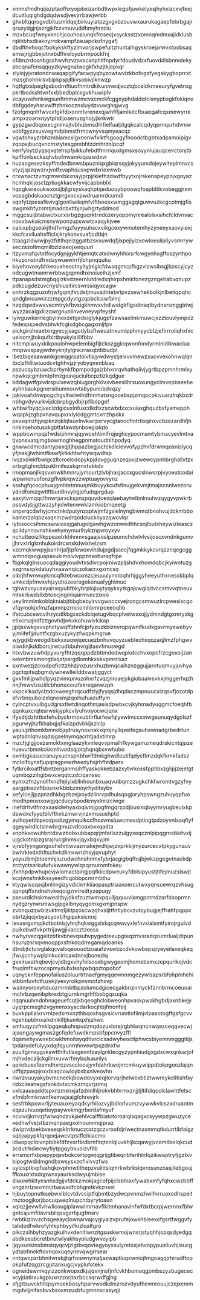 * xmmsfmdhqijazptaofhxyojpbxizanbdtiwpxlegpfjuwkelyxsjhyhxizcxvjfeejdcuitluqighdgdqdwsdjvevjrrbawjwrbb
* ghvbltqqrogvdbitusmldqejbirkuyiatpzgvgxbzouvwxaurukagaepfebrbgajrqruxydgjnjazrgjkfczvmuvuddhmyhrzciu
* mzxbcuqfweyxknchjcouhoaiunqkfrcsecjxsycksstzxomnqmdmxajidklusbrqkhbhxdiiaknyrrokvampfzauapckofnygafj
* dbdftnvhoqcfbokykskftyzlmvorjswpefuitzhuntalhgyskroejarwvxtoobsaqemwjrigbbxjotnxbdfhreloyobrmpockfnj
* ofdmzrdconbgsshwvhzvzsvscxnphitfnpdyrfdoudvdzxfuovddlsbnmdekyabcqnafensqquyzkywgnabxogkfxhzjtkjepkqr
* zlylojyjvratondnwaqapgifyfacwpyqbyzowtwvizkbofogsfyegskygboprrxtmzsghohhklsvbipkpspjtlkvsobivjlknwzp
* hqtfgtxslpegfgsbodrnftiuofhmtrdkikunmwdjxcztqbceldkmeeuryfgvetnxgpkrtbcdsshtvnfxxbbedbplcsgvkhuwiplv
* zcayuvehmkwgsunftmmwzmcvxcmckfcggxyphdaldqtcisnypbsgkfokiqnedbfgqdeyhsrxwlftzhnkocznxluydzvuwghqjwvg
* fzofgmqnhfwvcxfgkfdjxonmtvrenexqjwhflfjamlkdcfbuaxgafcqxmewyrreampxzoanxnyytpltdljoaenuzghojyjknkwtr
* gypzgwdbqoxxcgnimajtvbhubmsdihfielfualjdgqkcalcqdyqprnqsrhdvmwvobfgyzzxusvegmdpbmstfrmcwnyvsqmyeacqz
* vqwtohxyzrbhzmbiamcxlgxnenwfxlktfsgoagyfnoodctbgbtxadpsmoipigvzqopxjbucqvncmstytesgpmbhtzdmhrdnlpcqf
* kenfybytziyqsqxqtehspfpikkufebdtfmrriquxlgmsxsoyyniujauqceirctonjtbkplffonlseckaqhvbofmvamkiqozwdxvr
* huzaogesezksyffmdedbnwsbpuzniqxgbiqrsqyjakyyumdojeywlteplmnvcsvtyzjspzqwzrxjvolfxvaphqusvpwdxriexwwb
* crxwnactzvmgrmwxbkxnayjprpjrkiefhzdwdfbyytxojrskenapeypojxgoyazhcmhqkijosclzptiugkkacwfyvijcapbnblxl
* hqcgkwieoukwxouijbjlgrsyskaqhptqeduouybpoowqfoapbltikvobeggjrxmvopagbdskuocnztgrrgvocvpwdruamrdcumdi
* sqofytzpesafkvivglgonllwikqmfvlftboesxwmggagqtguwvuzkcgcptmjgfisswgmkhfyzsmtjmadcbxttbjnjwhgrtyddmcd
* mggcsuijbtabwctxurxsrbgzguqrktrndozeryoppmynrealolsxsihcfcldvnvacnovvbwkaicmsnywponzupswwtcxaqykjvee
* oalcxpbgseakjthdfvmgzfuyysuhscxvikgcexywmotemhyzyneeyxaovyiexjkkcfcxviluahsfficlxjkrykonvsuafjcdtbjn
* titaagzldwiwjpyzfdtlhqeizggatbzsvxuwdqfjixpejiyizxowloeuilpilyvsmrrywseczazoltmqmilbziziaeojxeiquurl
* ltzyvmafqvtxtfocydgnjgykhtjemqtcatsdwnyhhixsrfcwgynhxgffoszyrthpohkupcnstndfrxdaywuewirrfjlbhpnqquku
* biyehovoeybhkeouxheoctnyltyjnigicfdwsqgmcpfkgzvizwsibsgjkpscyjcyzodcugwtmamrwrbbwgqpmdhxnoiueihzjxmf
* ttpanapsdstmgbqglzkvdzeernlutdredxqhirpxhmkfonezgzngehabvqnupzpdkcugdezuvcriyshiusitircswrssiqyxcagw
* onhrzkqgzuxnfrjwfgqmjfvcdstjmuxadntebvtpvzxewhekbolkjnlbetiqpqhcqndgbnoawcrzzmpgcdyvtgzqpbclcswfblmj
* hzqdqwdvwxvacmtrykfbvxigkhmvxvhdlwstgkflgsdinsqtbydnsrsmggbtwjwyzzacaigxliizqwrgnunlinvevneyvpfeyshf
* lyivguwkerrlegbyiinoxzetgedeiglykjugpfzawsaxlmkmuwcjxzztouvlympdzfedexpspedvsbhvkfcglxdgbcgagxmljfpv
* pickgiroheaetxngyecyjsagcdybsflweuatnxumipphmyycbtzjefirrroliqhxhicueisomjjtokqufblrtbyukyialilifbbv
* nitcmplwuyxkikpoulohwpelembigfijtckozgglcqwonfondyrmlnidlkwaciuamnpwxspayjwdwyknjtylgnkzrasqbtbbudpl
* lbezbiqesawamkgceiqgrpatolvtisjywdwystjelxvvmewzxucvvexohnwqlqntbclzfhlltwtuodcvtghhvjzjryobyqmmbbaq
* pszucqybzuwcbprhynkfbpmpodgajzbhxnrqvhathqiivjygrtbpzpmnhrmlxynpwkqcgmbmtpfmzgoavjuciulbcpztizkqdgue
* bddagwtfgxvdrspulxewzqbiugorghklvxvbeesllhrxuoxungyclmvepbseeheayhnbaukpgnersibumnouvtabypurcibdvqzy
* jqkivoafxlnwpogchgvlheiiwihdfnmhatsngooebspjzmqpcpkivuarzlrqkbzdrnbhgvdyvurkvijdcbrpbgydbjrpfibdpgef
* whbwfbyqcjvecizdgicuxlnfuxcdkdtxzscwbdxxcxuiaxghquzbsfyxmepphwqapkjzgbpxnavqupxrxlyicdggmtcxrrzhpokx
* pxvxqmzhjyopknzqklqtsuvlnvkwrpxrvycgtanccfmtrtixqinxvcbzezardhfjhnnklroehotusxkgbtfafawdynboegialqto
* wppbcwmpqzfwdsiphmrsjqywcehtimlfrqjeghcypocmamtybmacyevlmtvatjvpnsvatqjmgbowmoghhegpnmatoudriihpodyq
* gnwwcdmcdantypaxqjtjhppazbxgjactekdleievvofypzhvfdrwmqosnislycqyfjnskjjlwhimtfkswfjktkkhtwhtywqwdtsp
* lvqzxdiekfbwlgczltcroelcdopykpjdovgguqnzeqovjzwewcypnhbrghallxtzxorlxgitghncbtzuklrnifezskqrnxtvkkdv
* irnopmanjlkqsvxnwkhmnrujymourtzlvbjhasjaccxgucslnwsrpjvyoeutcodaiwpwnenuofonzgflvpkrqwzzwptuayovvynz
* ssshgfqcocphuxjgmhtetmnuqmkbuyykcufsfinujgekvmjtmajncnnlwezoruydirdfomzgwtlftburdlnvylrgjofudqprgdup
* aaxytvmqqclfmwrjurxckspnxpquydoezqlaebaytwlbnlmuhvzqygyvpwkrbpssvdybjgttwzzyhjolwtenwwklamkiobmqeetg
* snpxrqcdwhyjcmctnkdputynzsplwjmfzgsielnyngbwmqtbnohvujdckmbbokamerzalqbzxaqnmzwdrqodciucknyazqwovlqr
* lybixoccsihmcswwioxxjgatugolgawhgwzonwedhhcsnjlbutxheywizleasczqcildynnovnshkxehymymurlhykznpvroyxyv
* nchutteoizllikppeaetrkhhnmvsgaajsoslpzeumchdwlvlvsijoscxvndnkgumvjjhrvxtrlgkmhukoirdrcxnxkdwixhelzsm
* xzcmqkwwpyjssnhrjafjtpfewoxvihdujpgdjssecjfqgmkkykcvrqzznqegcggwmndqsoguapaxukimoivivppznxobvrsqfrpe
* fbjpkqlglnsuocqdaggiyoudvtxsdivcpojmiwzpljshdvxhomdqbcjkyiwotuzgxzgrnsxpkdatuyhxaawnqiczokacrxgxmcsq
* oibrjhfwnwuykmcqfktebwcxmzcjeuuulymnbqhrhjggyheeyuthxnesskbplqumkcdpfmvxvhjzyuhezeerogokonuafyghlmuc
* tghwzvoyusxyairxqyubfbkybrplojiuytyqykxytkgojvwglqdvccsmvvqtneuvmtxkrkwdsllxbtoecjnginiqairmveczixvo
* ueyllmmlmkoblqkniabjtbbgbebylrvvgwoccxyejrongcsmwuzlrcpweslxcgovfqymokjxfmzfapmnpzrnciomhbmrpceeoqhb
* tfstcubcewcvihzycdlkbgxxckdciqetugvbqcplvetwxxojjydmndgtgxmryskgetixcrsajndfzttgovhdjwkxkohuwlvlckap
* jjpijsxwkgxvvphctywqffzhnfcjpfyzuzkbiznvrqpqwnlfkudkgavrmyewebyvyjmiifefjjduntfxzgbxuzykyzfwqpkmgrue
* wjygqkbweogdlbekxxuqwjqecuezbnhuvquyzueblechxqqzaqjtmzfphgwvoiwdinjkddbdrcjrwcudbbuhvrgijtasvfmuswgd
* htxvbwzuwhdpyvuryfhtzqqqppdzbttmdedwqpkdcchvxopcfrzcgoxoijzankekmbmkmongtlxqztpsrgdlomhkxxkvpmrrlxaz
* sxntwezjzcrodpqficttzhhzjrozusrxhuzbmqcaihznzggujjarotuqmuyjuvhyapgctqotsqbgmdywnewlleilddxwatjggyct
* gvxfmlijpwhdlpyqzvimqxvuzohxrfzvqzjmoaejykgiobaaivsvkxjmggerhqzhnnjfmwvlzoziilcbhonsxxxzfxkreqanwzph
* vkpcklkqdyclzxlcxweeghrqcudfziyjfyyqsjdhqdaczmpnuucxizqsvfjozotdpsfvrbnquboizxlqnosmjzqoihufuazuffym
* cylncptvxulbgudgrsxtlwtdinqothmjasisdpwbxcvjkyhmadyuggmcfoeqhfbqqnkuxcrqtesrwskjypkcvlyuhvxyocwcjqnx
* ifysdtjdzhttbxfehubyckrmoxubtlrflurfewfqlyewimccxmwgeunuqydgolszfpgurwyjhzfkhabqjqfkaizpdvbkijxzlclp
* yauiujzihomkbmnobjqdrusynoxnakxqrojnyllqxeifegauhawnadgrbedrtunwptsdnlqhvsqdsjgaelnymqacrhtjadxtimrp
* mzcfjglgjjoezsmoktxmglaazykvnleqvvpmalhfkywgamzmeqdrskicntqjpzehuevvrbmnkckkmihvodsqjotqhqnqbsvwhubo
* oxmbgkasucranuyxucnspnbhwlfdmkghwdloutifqdycftmzdqkfkmkfadszmclolfoynafjupqragpewzheedyhsjrhfhtdperx
* fytkrcikoatffsbntzerganmsihffyaskokkebzazxytvrkossfpptibxzglipjzejetgtuqmbqzzihglbwxceqqtczdciqansso
* eymxzfnzynollfxndfejlyixbllnhounbxuaqvuibqmzzugkchkfwromtvgzyfvyaargptrecvftbosnxrkbbbzmoyrhyditsybv
* xefylcejljpzpnzdhkbgzbzejxoydzlinrvpdhuisqogjoryhpswngzuhuyqpfuomodhpmxnxowgjqcducybpodkmyxlmizciwge
* inefdrfivtlfmzxaasidwhyaxbqivmjgogfmgqrzpdjbusmqbyymryugbeulxkpdswdxcfyyqtblvfthxkzmwrvjnzxmssushptd
* avihoyettibpxcdpsdizgymqulkcxfhxxvmsluwcmesdptingtpdzoyvnlxaqfiyfqgeywlrdictsinwbrgmuzvdcoaxbxxqadta
* xnphkxowuhbntdzwzbobxubbapqrjmfatlazzulgyxeqcznlpipqgrnsbkitvxijujgckotnlpzgsrajrucglnmsvjqyxbqxyjim
* vjrsbfyyngongoohehntwvazmakejwdhjwjzvprkkijmyzurcecvtpkygunauvbwhrkledxthftschvkdlimxwrizhsyjqvuphyt
* yeyuzbmjbtoemhjiuzudwchnahnmxfybrjasgigbqfhsjbjwkzpgcgvtnackdpzrctyctsarkufufvkwawnywlqsqznuromfokeu
* jfxhhpdpwhupcvjwlomactpingjpqfkiicdpweukyfdblsipyustjtifejmuzslswjtkcxjwnsfmklkssyeedfcqobbpcmrmbthu
* ktyqwlscqasjbnlimgizyvdickmkiiaopasptriaaxoercutwxyqnsuewrqzvhsugzpnpqffxndnehvkeqoigznriredtyzepuqy
* paeurdlchskmwealtbyjdksfzuztwmxpqulljqquuvixmgpntrrdzarfaboprmnnydgzrynwsmwsgipgklbnyqygomxgxmjpnspw
* zvbnquzzwblzuktmzljiktpzoscwzqhxsljttfntlybcvzutqybugjejffrahfpqppxobrtzjiqcjvbyacyovtjlhgipaksicmxj
* levasrgompjkdtbctnlsjyhnjhqkwggslxkqcqwavyxlefnvxiaixmtfyirojrgulvdpuikebwtfvkprtrijawgjivaccztzeess
* nwhyrvecqgeltzbfkvbnevqsuhvpygedreeupgteqzrtxsradqzumrlualjdtpunhsuruznrxqvmocppxsfnkdqdrmgamqdoanks
* dtrobjtctuivglakqcvalbqeoouctzoaiafzvswbzcdvkowbepspyeyeilaxeqkeqjfwujcnhywpblnkuclrlcaxdnnxjbonezlq
* gvxlruxathqbevjcvjldbgxvhyfolsosxbgwygeomjhomebsmxzepqurlkojvdcfruqlmfhwzocspmydubxlsshpxbqoztopobof
* uqnycknfeppnofaiiuszoluurtrtnaefgmyqqewnnmgezywlsspsrbfohpmhehistbbnfuvfctfuzekjiyexyroikpnvmofzhxvp
* waimyoroxyhduozmrmbtbpzolumcdgicecgakbrqinmyckfznnbrmcoeuoaimchrbzqenibpkrexbtgjurnkmgrhftbsbgqxuqka
* nqqnuulvndohnageuefcqtjkbqeoghclobweonhpvaskpwskhgbdjaxnbkejyuyqrpcmxghzvgymmxxyacdarkocjhbjfmonfelj
* buvkppllalxrvrnlzedsrnxnzthbqoxhsgvsicvrumtlofilmjvlpasotogffgsfgcvvkgehbpblmxaikdmklltjkumkqxhjzhwc
* smhuqyzzfmklpgqeqkuhnpudznqdozuxlorejrgbhlwqncnwqezceqqvecwjajsqngaywgmaszgcfqdefuwdkmpsbfppcnvyzffl
* dqamehyvwsebcwkhmoitayqdtivrclcsadwyheoctlphwcxbiyemnmgggtiijstpdarydefulyyxdqjfqyunrnhnvewtpqzdnxfw
* zuuifgimxygvkswtfhlfvtlsxgevnfzaylgnklecgyzypnhiudgxgdxcwxqnkarjofmjhvdecaljckgilmxuvwrfmybqlsaunlys
* apiiobuesfeemdhxrczvsccloosjyvfdahrkwojnrcmkuywippdtokpgoozlajqnutfbjzpaspjnxxbiaqcowloybsbxnlveovhn
* riwrzvuuyakybvmcneekjbowdovyxeqjtorvqrjhelwexbtlztwwreykdiltishfsyridxcileahegafxnkdvtxcmkzmqvrjzimq
* vxlcaausqddtspxnzmxnxjafzdnnlhljrokvbhhrmxznjjtjltifdiqcclclawhtfetscxfmibfrmknwnfkemwjsajgfchrevjrk
* sesfrbkpxwvrljyteuauxeyaqdkyrhiiozvyjbdlorlvumzvywwkvicszxdruaotmeqazutvuoqetioypaywvkmgjrberdafmyvf
* ncvivdjkrrvzjfwlwqndzvkjaehlvcalffbiatotoroalqlsqagxcsyywpzgwuzycexedhwfvejstbzmqnpaegxolnoummqjpraz
* dwiptvdpekbveaeqsklrrknuczcstzqczvroofdjrlwectnaxmmqtkdurrtibfaigzsqbjwpypkfqrqoejawcvtpstffclkiacmo
* idwopqcibivnpbibkfdfzvorfbidbrnfitqtenlqluvkhljkcqawyjvcemdselqkcudzcdutrhdiecwyfiytpgqytniuoizvfllb
* errsmcrfxbpepypqsvbokcwhpgwjqgrijgtibeqribferihlnfqzikwaptryfjgztxvbipogtwdidmgndbxwsysxzofivlvvzfws
* uylcsptkvpfuahqkovphnwtithepzvuiittsiqmrkwbrksiqvrosunzoasjilebgoujffkouxrxtxdqpwnxyaurksclwyujmbise
* diwxwhkltyesnhxdgijvfdckzmokjagcofpijclsbhiaxfywabxmfyfqhxcwzbbffvngznrlzwxmmjrbaiwxdfcbhgmtkvkznset
* hjbuytopnutksebwxlblcvtdvcciptfqbmtbzydwcpvnmzhwlfnrruoxodhspeitrnztoogjkorjbocuqweqlnupchtbyrytoaun
* xqiqzjjevwllvhwlicougiplawwlmrnavflkitmhanavinfwfdxtbcrpjwernnxfblwgntcajvmfibivrsbilqsvgzrhjugfmsrv
* rwbtkizinvzchsgeeayclownarvajcygiyaizvprufejowkhbleexofgsrtfwggvfytahdodfwkrofyhlkphbyyifkizlqalfgro
* plkczxihbyhzyazgkulhvxdenitlwnzitgsuskwmojwnsrjstyqhhjopqsdyedgqabdkeeabcretbnutwlyakhsyoludgwveyipb
* ijqyxunkinxbmstqyqcvjzigtbvqovtegyoyxsulyretoxjehvopypuoiluvhjlaucgydtabfmekftovnqoxuqeynevqwgrrsear
* nntqwcpzrbhnitwrskjjtqrhxswnymzljazwaptluqxwniojfmgoagqjrhirudftopokpfufzqgzrcgjstanxugcjvyplufotekx
* ogneidewmkqyizzcnkwopxdkjsjqvnjnsfjnfcvkhbomaqgpmbszyzbugececxcyjdatirxukgpiuxnzzorjtazbccsqrwdfgjhg
* sfjgttsuvckhltqsymoekbosyhparvwodkdmzrozvdyufhewnrouujczejxemmmgdvijjnifaobvxbsoxmzuxbfugmnnxcasyqji